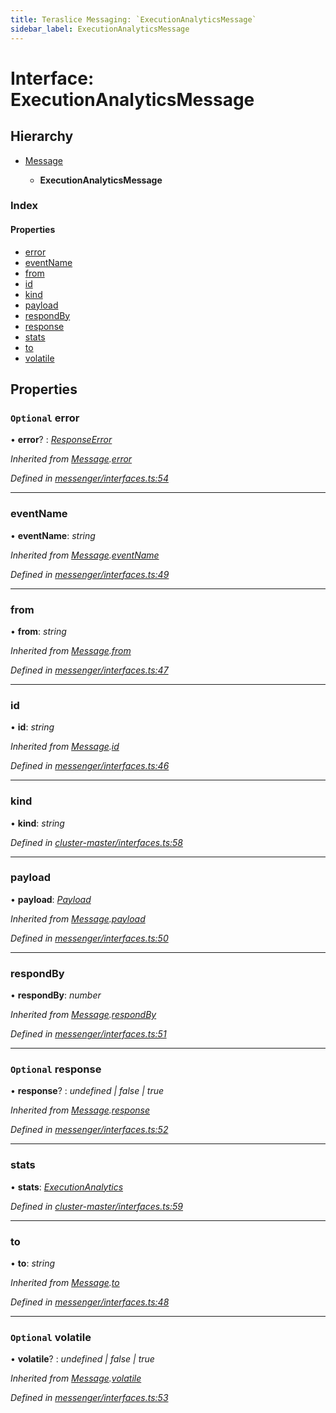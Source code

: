 ```yaml
---
title: Teraslice Messaging: `ExecutionAnalyticsMessage`
sidebar_label: ExecutionAnalyticsMessage
---
```


# Interface: ExecutionAnalyticsMessage

## Hierarchy

* [Message](message.md)

  * **ExecutionAnalyticsMessage**

### Index

#### Properties

* [error](executionanalyticsmessage.md#optional-error)
* [eventName](executionanalyticsmessage.md#eventname)
* [from](executionanalyticsmessage.md#from)
* [id](executionanalyticsmessage.md#id)
* [kind](executionanalyticsmessage.md#kind)
* [payload](executionanalyticsmessage.md#payload)
* [respondBy](executionanalyticsmessage.md#respondby)
* [response](executionanalyticsmessage.md#optional-response)
* [stats](executionanalyticsmessage.md#stats)
* [to](executionanalyticsmessage.md#to)
* [volatile](executionanalyticsmessage.md#optional-volatile)

## Properties

### `Optional` error

• **error**? : *[ResponseError](../overview.md#responseerror)*

*Inherited from [Message](message.md).[error](message.md#optional-error)*

*Defined in [messenger/interfaces.ts:54](https://github.com/terascope/teraslice/blob/6aab1cd2/packages/teraslice-messaging/src/messenger/interfaces.ts#L54)*

___

###  eventName

• **eventName**: *string*

*Inherited from [Message](message.md).[eventName](message.md#eventname)*

*Defined in [messenger/interfaces.ts:49](https://github.com/terascope/teraslice/blob/6aab1cd2/packages/teraslice-messaging/src/messenger/interfaces.ts#L49)*

___

###  from

• **from**: *string*

*Inherited from [Message](message.md).[from](message.md#from)*

*Defined in [messenger/interfaces.ts:47](https://github.com/terascope/teraslice/blob/6aab1cd2/packages/teraslice-messaging/src/messenger/interfaces.ts#L47)*

___

###  id

• **id**: *string*

*Inherited from [Message](message.md).[id](message.md#id)*

*Defined in [messenger/interfaces.ts:46](https://github.com/terascope/teraslice/blob/6aab1cd2/packages/teraslice-messaging/src/messenger/interfaces.ts#L46)*

___

###  kind

• **kind**: *string*

*Defined in [cluster-master/interfaces.ts:58](https://github.com/terascope/teraslice/blob/6aab1cd2/packages/teraslice-messaging/src/cluster-master/interfaces.ts#L58)*

___

###  payload

• **payload**: *[Payload](payload.md)*

*Inherited from [Message](message.md).[payload](message.md#payload)*

*Defined in [messenger/interfaces.ts:50](https://github.com/terascope/teraslice/blob/6aab1cd2/packages/teraslice-messaging/src/messenger/interfaces.ts#L50)*

___

###  respondBy

• **respondBy**: *number*

*Inherited from [Message](message.md).[respondBy](message.md#respondby)*

*Defined in [messenger/interfaces.ts:51](https://github.com/terascope/teraslice/blob/6aab1cd2/packages/teraslice-messaging/src/messenger/interfaces.ts#L51)*

___

### `Optional` response

• **response**? : *undefined | false | true*

*Inherited from [Message](message.md).[response](message.md#optional-response)*

*Defined in [messenger/interfaces.ts:52](https://github.com/terascope/teraslice/blob/6aab1cd2/packages/teraslice-messaging/src/messenger/interfaces.ts#L52)*

___

###  stats

• **stats**: *[ExecutionAnalytics](executionanalytics.md)*

*Defined in [cluster-master/interfaces.ts:59](https://github.com/terascope/teraslice/blob/6aab1cd2/packages/teraslice-messaging/src/cluster-master/interfaces.ts#L59)*

___

###  to

• **to**: *string*

*Inherited from [Message](message.md).[to](message.md#to)*

*Defined in [messenger/interfaces.ts:48](https://github.com/terascope/teraslice/blob/6aab1cd2/packages/teraslice-messaging/src/messenger/interfaces.ts#L48)*

___

### `Optional` volatile

• **volatile**? : *undefined | false | true*

*Inherited from [Message](message.md).[volatile](message.md#optional-volatile)*

*Defined in [messenger/interfaces.ts:53](https://github.com/terascope/teraslice/blob/6aab1cd2/packages/teraslice-messaging/src/messenger/interfaces.ts#L53)*
